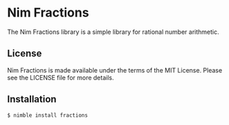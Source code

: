 Nim Fractions
======

The Nim Fractions library is a simple library for rational number arithmetic.


License
-------

Nim Fractions is made available under the terms of the MIT License. Please see the LICENSE file for more details.


Installation
------------

    $ nimble install fractions

